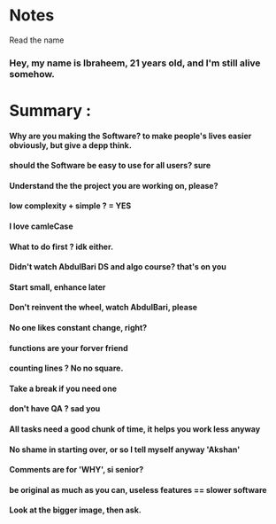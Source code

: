 # Notes
Read the name

### Hey, my name is Ibraheem, 21 years old, and I'm still alive somehow.

# Summary :

#### Why are you making the Software? to make people's lives easier obviously, but give a depp think.
#### should the Software be easy to use for all users? sure
#### Understand the the project you are working on, please?
#### low complexity + simple ? = YES
#### I love camleCase
#### What to do first ? idk either.
#### Didn't watch AbdulBari DS and algo course? that's on you
#### Start small, enhance later
#### Don't reinvent the wheel, watch AbdulBari, please
#### No one likes constant change, right?
#### functions are your forver friend
#### counting lines ? No no square.
#### Take a break if you need one
#### don't have QA ? sad you
#### All tasks need a good chunk of time, it helps you work less anyway
#### No shame in starting over, or so I tell myself anyway 'Akshan'
#### Comments are for 'WHY', si senior?
#### be original as much as you can, useless features == slower software
#### Look at the bigger image, then ask.